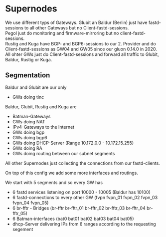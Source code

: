 # Supernodes

We use different typs of Gateways. 
Glubit an Baldur (Berlin) just have fastd-sessions to all other Gateways but no Client-fastd-sessions.  
Pegol just do monitoring and firmware-mirroring but no client-fastd-sessions.  
Rustig and Kuga have BGP- and BGP6-sessions to our 2. Provider and do Client-fastd-sessions as GW04 and GW05 since our gluon 0.14.0 in 2020.  
All ohter GWs just do Client-fastd-sessions and forward all traffic to Glubit, Baldur, Rustig or Kuga.  

## Segmentation
Baldur and Glubit are our only 
- GWs doing tinc 

Baldur, Glubit, Rustig and Kuga are
- Batman-Gateways 
- GWs doing NAT
- IPv4-Gateways to the Internet 
- GWs doing bgp 
- GWs doing bgp6 
- GWs doing DHCP-Server (Range 10.172.0.0 - 10.172.15.255)
- GWs doing RA
- GWs doing routing between our subnet segments

All other Supernodes just collecting the connections from our fastd-clients.  

On top of this config we add some more interfaces and routings. 

We start with 5 segments and so every GW has 
- 6 fastd services listening on port 10000 - 10005 (Baldur has 10100) 
- 6 fastd-connections to every other GW (fvpn fvpn_01 fvpn_02 fvpn_03 fvpn_04 fvpn_05)
- 6 br-fftr - Bridges (br-fftr br-fftr_01 br-fftr_02 br-fftr_03 br-fftr_04 br-fftr_05)
- 6 Batman-interfaces (bat0 bat01 bat02 bat03 bat04 bat05)
- dhcp-Server delivering IPs  from 6 ranges according to the requesting segement







